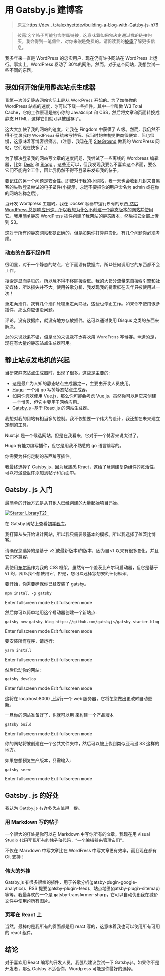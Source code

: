 # 用 Gatsby.js 建博客

> 原文:[https://dev . to/alexhyettdev/building-a-blog-with-Gatsby-js-h76](https://dev.to/alexhyettdev/building-a-blog-with-gatsby-js-h76)

> 披露:这个帖子可能包含附属链接，这意味着如果你决定通过我的链接购买，我会得到一笔佣金，对你来说是免费的。请阅读我的[披露](https://www.alexhyett.com/affiliate-disclaimer)了解更多信息。

我多年来一直是 WordPress 的忠实用户，现在仍有许多网站在 WordPress 上运行。事实上，WordPress 驱动了 30%的网络。然而，对于这个网站，我想尝试一些不同的东西。

## 我如何开始使用静态站点生成器

我第一次涉足静态网站实际上是从 WordPress 开始的。为了加快你的 WordPress 站点的速度，你可以下载一些插件。其中一个叫做 W3 Total Cache，它的工作原理是缩小你的 JavaScript 和 CSS，然后将文章和页面转换成静态 HTML，这样它们就可以被缓存了。

这大大加快了我的网站的速度，让我在 Pingdom 中获得了 A 级。然而，我仍然不得不登录我的 WordPress 系统来写博客。我当时的主机提供商很便宜，但也很慢，这意味着写博客很痛苦。(注意，我现在用 [SiteGround](https://geni.us/aOq9) 做我的 WordPress 网站，它们现在快多了。)

为了解决登录我的网站写文章的速度问题，我尝试了一些离线的 Wordpress 编辑器，比如 [Desk](https://www.producthunt.com/posts/desk-3-0) 和 [Blogo](https://www.getblogo.com/) 。这些还可以，但我发现我要么不喜欢这个界面，要么它们不能完全工作，因此我仍然不得不登录来发布我的帖子。

要记住的另一个问题是安全性。即使对于我的小网站，我一天也会收到几封来自黑客的失败登录尝试的电子邮件(小提示，永远不要把你的用户命名为 admin 或在你的网站名称之后)。

当开发 Wordpress 主题时，我在 Docker 容器中运行所有的东西[,然后 WordPress 总是响应迅速。所以我想为什么不创建一个静态版本的网站并使用它。我用](https://github.com/alexhyett/wordpress-node)[简单静态](https://wordpress.org/plugins/simply-static/) WordPress 插件创建了我网站的静态版本，然后把它全部上传到 S3。

这对于所有的静态网站都是正确的，但是如果你打算静态化，有几个问题你必须考虑。

### 动态的东西不起作用

很明显，对于一个静态的站点，它下面没有数据库，所以任何调用它的东西都不会工作。

搜索是显而易见的。所以我不得不移除搜索框。我的大部分流量来自搜索引擎和社交媒体，所以损失并不大。使用谷歌分析，我发现我的搜索框在去年只被使用过一次！

重定向插件，我有几个插件处理重定向网址，这些也停止工作。如果你不使用很多插件，那么你应该没问题。

评论。没有数据库，就没有地方存放插件。这可以通过使用 Disqus 之类的东西来解决。

总的来说效果不错，但是总的来说我不太喜欢用 WordPress 写博客。幸运的是，现在有大量的静态站点生成器可用。

## 静止站点发电机的兴起

当研究静态站点生成器时，出现了很多。这些是主要的:

*   这是最广为人知的静态站点生成器之一，主要由开发人员使用。
*   [Hugo](https://gohugo.io/) -一个用 go 写的静态站点生成器。
*   如果你喜欢使用 Vue.js，那么你可能会考虑 Vue.js。虽然你可以用它来创建一个博客，但它主要用于网络应用。
*   [Gatsby.js](https://www.gatsbyjs.org/) -基于 React.js 的网站生成器。

我想对我的网站有相当多的控制。我不仅想要一个伟大的设计，我还想在未来建立定制的工具。

Nuxt.js 是一个候选网站，但是在我看来，它对于一个博客来说太过了。

Hugo 有能力编写插件，但它是用我不熟悉的 go 语言编写的。

你需要为任何定制的东西编写插件。

我最终选择了 Gatsby.js，因为我熟悉 React，这给了我创建复杂组件的灵活性，可以将这些组件添加到帖子和页面中。

## Gatsby . js 入门

最简单的开始方式是从其他人已经创建的大量起始项目开始。

[![Starter Library](../Images/bbf9b0028ea21c64520419d623fd2add.png)T2】](///static/e9c1c74862b912c9c9082f43b09e48df/69d6b/starter-library.png)

在 Gatsby 网站上查看[初学者库](https://www.gatsbyjs.org/starters/?v=2)。

我打算从头开始设计网站，所以我只需要最基本的模板。所以我选择了盖茨比博客。

请确保您选择的是基于 v2(或最新版本)的版本，因为自 v1 以来有很多变化，并且它们不兼容。

我使用[布尔玛](https://bulma.io/)作为我的 CSS 框架，虽然有一个盖茨比布尔玛启动器，但它是基于 v1 的，所以我不想使用它。但是，您可以选择您想要的任何框架。

要开始，你需要确保你已经安装了 gatsby。

```
npm install -g gatsby 
```

Enter fullscreen mode Exit fullscreen mode

然后你可以简单地用这个启动器创建一个新站点:

```
gatsby new gatsby-blog https://github.com/gatsbyjs/gatsby-starter-blog 
```

Enter fullscreen mode Exit fullscreen mode

要安装所有程序，请运行:

```
yarn install 
```

Enter fullscreen mode Exit fullscreen mode

然后启动你的网站:

```
gatsby develop 
```

Enter fullscreen mode Exit fullscreen mode

这将在 localhost:8000 上运行一个 web 服务器，它将在您做出更改时自动更新。

一旦你的网站准备好了，你就可以用
来构建一个产品版本

```
gatsby build 
```

Enter fullscreen mode Exit fullscreen mode

你的网站将被创建在一个公共文件夹中，然后可以被上传到类似亚马逊 S3 这样的地方。

如果您想预览生产版本，只需输入:

```
gatsby serve 
```

Enter fullscreen mode Exit fullscreen mode

## Gatsby . js 的好处

我认为 Gatsby.js 有许多优点值得一提。

### 用 Markdown 写的帖子

一个很大的好处是你可以在 Markdown 中写你所有的文章。我现在用 Visual Studio 代码写我所有的帖子和代码，“一个编辑器来管理它们”。

不仅在 Markdown 中写文章比在 WordPress 中写文章更有效率，而且现在都有 Git 支持！

### 伟大的外挂

Gatsby.js 有很多很棒的插件，用于谷歌分析(gatsby-plugin-google-analytics)、RSS 提要(gatsby-plugin-feed)、站点地图(gatsby-plugin-sitemap)等等。我最喜欢的一个是 gatsby-transformer-sharp，它可以自动优化我在减价文件中使用的所有图片。

### 页写在 React 上

当然，最棒的是我所有的页面都是用 react 写的，这意味着我也可以使用所有可用的 react 组件。

## 结论

对于喜欢用 React 编写的开发人员，我强烈建议尝试一下 Gatsby.js。如果你不是开发者，那么 Gatsby 不适合你，Wordpress 可能是你最好的选择。